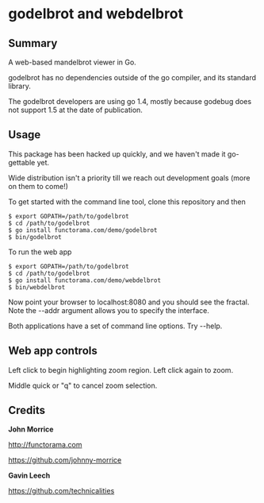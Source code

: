 # godelbrot and webdelbrot

## Summary

A web-based mandelbrot viewer in Go.

godelbrot has no dependencies outside of the go compiler, and its standard 
library.

The godelbrot developers are using go 1.4, mostly because godebug does not
support 1.5 at the date of publication.

## Usage

This package has been hacked up quickly, and we haven't made it go-gettable yet.

Wide distribution isn't a priority till we reach out development goals (more on 
them to come!)

To get started with the command line tool, clone this repository and then

    $ export GOPATH=/path/to/godelbrot
    $ cd /path/to/godelbrot
    $ go install functorama.com/demo/godelbrot
    $ bin/godelbrot

To run the web app

    $ export GOPATH=/path/to/godelbrot
    $ cd /path/to/godelbrot
    $ go install functorama.com/demo/webdelbrot
    $ bin/webdelbrot

Now point your browser to localhost:8080 and you should see the fractal.  Note
the --addr argument allows you to specify the interface.

Both applications have a set of command line options.  Try --help.

## Web app controls

Left click to begin highlighting zoom region.  Left click again to zoom.

Middle quick or "q" to cancel zoom selection.

## Credits

**John Morrice**

http://functorama.com

https://github.com/johnny-morrice

**Gavin Leech**

https://github.com/technicalities
